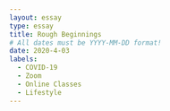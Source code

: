 ```yaml
---
layout: essay
type: essay
title: Rough Beginnings
# All dates must be YYYY-MM-DD format!
date: 2020-4-03
labels:
  - COVID-19
  - Zoom
  - Online Classes
  - Lifestyle
---
```


## 
